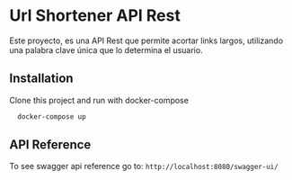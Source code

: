 
# Url Shortener API Rest

Este proyecto, es una API Rest que permite acortar links largos, utilizando una palabra clave única que lo determina el usuario.


## Installation

Clone this project and run with docker-compose

```bash
  docker-compose up
```


## API Reference

To see swagger api reference go to: `http://localhost:8080/swagger-ui/`
